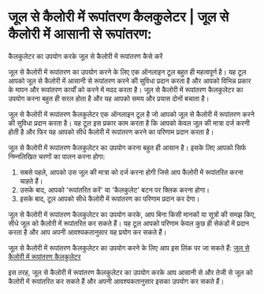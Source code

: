 जूल से कैलोरी में रूपांतरण कैलकुलेटर | जूल से कैलोरी में आसानी से रूपांतरण:
===========================================================================

कैलकुलेटर का उपयोग करके जूल से कैलोरी में रूपांतरण कैसे करें

जूल से कैलोरी में रूपांतरण का उपयोग करने के लिए एक ऑनलाइन टूल बहुत ही महत्वपूर्ण है। यह टूल आपको जूल से कैलोरी में आसानी से रूपांतरण करने की सुविधा प्रदान करता है और आपको विभिन्न प्रकार के मापन और रूपांतरण कार्यों को करने में मदद करता है। जूल से कैलोरी में रूपांतरण कैलकुलेटर का उपयोग करना बहुत ही सरल होता है और यह आपको समय और प्रयास दोनों बचाता है।

जूल से कैलोरी में रूपांतरण कैलकुलेटर एक ऑनलाइन टूल है जो आपको जूल से कैलोरी में रूपांतरण करने की सुविधा प्रदान करता है। यह टूल इस प्रकार काम करता है कि आपको केवल जूल की मात्रा दर्ज करनी होती है और फिर यह आपको सीधे कैलोरी में रूपांतरण करने का परिणाम प्रदान करता है।

जूल से कैलोरी में रूपांतरण कैलकुलेटर का उपयोग करना बहुत ही आसान है। इसके लिए आपको सिर्फ निम्नलिखित चरणों का पालन करना होगा:

1. सबसे पहले, आपको उस जूल की मात्रा को दर्ज करना होगी जिसे आप कैलोरी में रूपांतरित करना चाहते हैं।
2. उसके बाद, आपको 'रूपांतरित करें' या 'कैलकुलेट' बटन पर क्लिक करना होगा।
3. इसके बाद, टूल आपको सीधे कैलोरी में रूपांतरण का परिणाम प्रदान कर देगा।

जूल से कैलोरी में रूपांतरण कैलकुलेटर का उपयोग करके, आप बिना किसी मानकों या सूत्रों की समझ किए, सीधे जूल को कैलोरी में रूपांतरित कर सकते हैं। यह टूल आपको परिणाम केवल कुछ ही सेकंडों में प्रदान करता है और आप अपनी आवश्यकतानुसार यह प्रयोग कर सकते हैं।

जूल से कैलोरी में रूपांतरण कैलकुलेटर का उपयोग करने के लिए आप इस लिंक पर जा सकते हैं: [जूल से कैलोरी में रूपांतरण कैलकुलेटर](https://www.onlinecalculatorsfree.com/hi/convert/joules-to-calories.html)

इस तरह, जूल से कैलोरी में रूपांतरण कैलकुलेटर का उपयोग करके आप आसानी से और तेजी से जूल को कैलोरी में रूपांतरित कर सकते हैं और अपनी आवश्यकतानुसार इसका उपयोग कर सकते हैं।